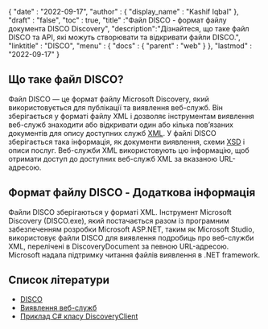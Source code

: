 {
  "date" : "2022-09-17",
  "author" : {
    "display_name" : "Kashif Iqbal"
},
  "draft" : "false",
  "toc" : true,
  "title" :"Файл DISCO - формат файлу документа DISCO Discovery",
  "description":"Дізнайтеся, що таке файл DISCO та API, які можуть створювати та відкривати файли DISCO.",
  "linktitle" : "DISCO",
  "menu" : {
    "docs" : {
      "parent" : "web"
}
},
  "lastmod" : "2022-09-17"
}

## Що таке файл DISCO?

Файл DISCO — це формат файлу Microsoft Discovery, який використовується для публікації та виявлення веб-служб. Він зберігається у форматі файлу XML і дозволяє інструментам виявлення веб-служб знаходити або відкривати один або кілька пов’язаних документів для опису доступних служб [XML](/uk/web/xml/). У файлі DISCO зберігається така інформація, як документи виявлення, схеми [XSD](/programming/xsd/) і описи послуг. Веб-служби XML використовують цю інформацію, щоб отримати доступ до доступних веб-служб XML за вказаною URL-адресою.

## Формат файлу DISCO - Додаткова інформація

Файли DISCO зберігаються у форматі XML. Інструмент Microsoft Discovery (DISCO.exe), який постачається разом із програмним забезпеченням розробки Microsoft ASP.NET, таким як Microsoft Studio, використовує файли DISCO для виявлення подробиць про веб-служби XML, перелічені в DiscoveryDocument за певною URL-адресою. Microsoft надала підтримку читання файлів виявлення в .NET framework.

## Список літератури

* [DISCO](https://appsource.microsoft.com/en-us/product/office/WA104381894)
* [Виявлення веб-служб](https://en.wikipedia.org/wiki/Web_Services_Discovery)
* [Приклад C# класу DiscoveryClient](https://learn.microsoft.com/en-us/dotnet/api/system.web.services.discovery.discoveryclientprotocol?view=netframework-4.8)

